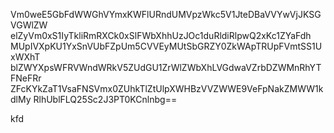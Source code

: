Vm0weE5GbFdWWGhVYmxKWFlURndUMVpzWkc5V1JteDBaVVYwVjJKSGVGWlZW
elZyVm0xS1IyTkliRmRXCk0xSlFWbXhhUzJOc1duRldiRlpwQ2xKc1ZYaFdh
MUpIVXpKU1YxSnVUbFZpUm5CVVEyMUtSbGRZY0ZkWApTRUpFVmtSS1UxWXhT
blZWYXpsWFRVWndWRkV5ZUdGU1ZrWlZWbXhLVGdwaVZrbDZWMnRhYTFNeFRr
ZFcKYkZaT1VsaFNSVmx0ZUhkTlZtUlpXWHBzVVZWWE9VeFpNakZMWW1kdlMy
RlhUblFLQ25Sc2J3PT0KCnlnbg==

kfd